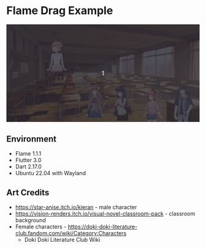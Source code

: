 # Flame Drag Example

![screenshot](readme_assets/screencast.gif)

## Environment

* Flame 1.1.1
* Flutter 3.0
* Dart 2.17.0
* Ubuntu 22.04 with Wayland

## Art Credits

* https://star-anise.itch.io/kieran - male character
* https://vision-renders.itch.io/visual-novel-classroom-pack - classroom background
* Female characters - https://doki-doki-literature-club.fandom.com/wiki/Category:Characters
  * Doki Doki Literature Club Wiki

